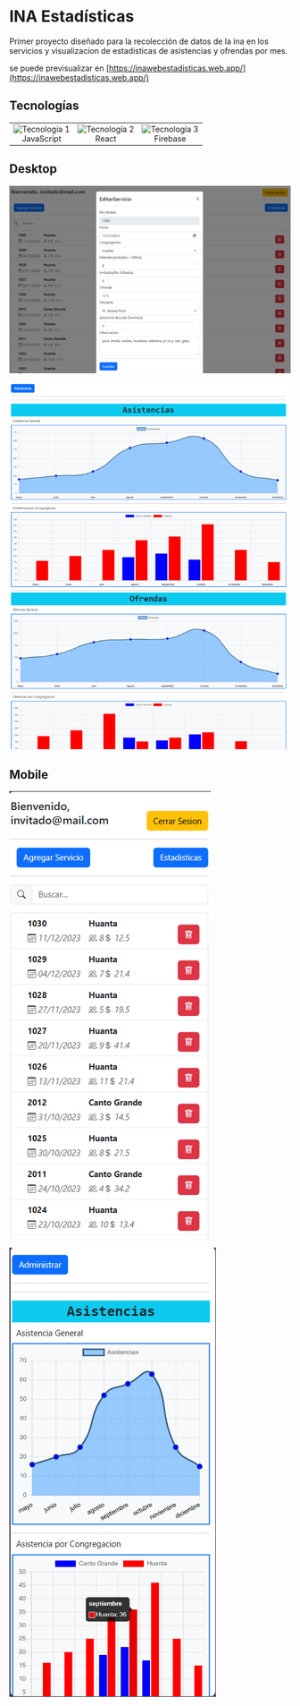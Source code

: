 
# INA Estadísticas

Primer proyecto diseñado para la recolección  de datos de la ina en los servicios y visualizacion de estadisticas de asistencias y ofrendas por mes.


se puede previsualizar en [https://inawebestadisticas.web.app/](https://inawebestadisticas.web.app/)

## Tecnologías
<table align="center">
  <tr>
    <td align="center">
      <img src="https://cdn.iconscout.com/icon/free/png-128/javascript-2752148-2284965.png" alt="Tecnología 1" width="50" height="50"><br>
      JavaScript
    </td>
    <td align="center">
      <img src="https://brandslogos.com/wp-content/uploads/thumbs/react-logo.png" alt="Tecnología 2" width="50" height="50"><br>
      React
    </td>
    <td align="center">
      <img src="https://cdn4.iconfinder.com/data/icons/google-i-o-2016/512/google_firebase-128.png" alt="Tecnología 3" width="50" height="50"><br>
      Firebase
    </td>
    
  </tr>
</table>




## Desktop

![Imagen 1](public/preview/cap-01.png)

![Imagen 2](public/preview/cap-02.png)

## Mobile

![Imagen 3](public/preview/cap-03.png)

![Imagen 4](public/preview/cap-04.png)

